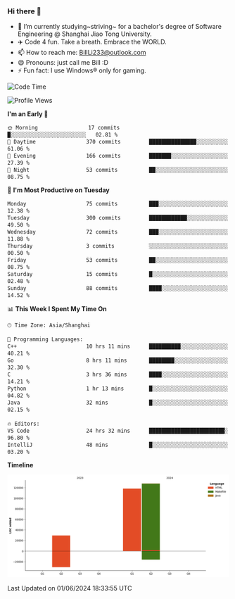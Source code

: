### Hi there 👋
- 🌱 I’m currently studying~striving~ for a bachelor's degree of Software Engineering @ Shanghai Jiao Tong University.
- ✈️ Code 4 fun. Take a breath. Embrace the WORLD.
- 📫 How to reach me: BillLi233@outlook.com
- 😄 Pronouns: just call me Bill :D
- ⚡ Fun fact: I use Windows® only for gaming.

<!--START_SECTION:waka-->
![Code Time](http://img.shields.io/badge/Code%20Time-198%20hrs%2059%20mins-blue)

![Profile Views](http://img.shields.io/badge/Profile%20Views-127-blue)

**I'm an Early 🐤** 

```text
🌞 Morning                17 commits          █░░░░░░░░░░░░░░░░░░░░░░░░   02.81 % 
🌆 Daytime                370 commits         ███████████████░░░░░░░░░░   61.06 % 
🌃 Evening                166 commits         ███████░░░░░░░░░░░░░░░░░░   27.39 % 
🌙 Night                  53 commits          ██░░░░░░░░░░░░░░░░░░░░░░░   08.75 % 
```
📅 **I'm Most Productive on Tuesday** 

```text
Monday                   75 commits          ███░░░░░░░░░░░░░░░░░░░░░░   12.38 % 
Tuesday                  300 commits         ████████████░░░░░░░░░░░░░   49.50 % 
Wednesday                72 commits          ███░░░░░░░░░░░░░░░░░░░░░░   11.88 % 
Thursday                 3 commits           ░░░░░░░░░░░░░░░░░░░░░░░░░   00.50 % 
Friday                   53 commits          ██░░░░░░░░░░░░░░░░░░░░░░░   08.75 % 
Saturday                 15 commits          █░░░░░░░░░░░░░░░░░░░░░░░░   02.48 % 
Sunday                   88 commits          ████░░░░░░░░░░░░░░░░░░░░░   14.52 % 
```


📊 **This Week I Spent My Time On** 

```text
🕑︎ Time Zone: Asia/Shanghai

💬 Programming Languages: 
C++                      10 hrs 11 mins      ██████████░░░░░░░░░░░░░░░   40.21 % 
Go                       8 hrs 11 mins       ████████░░░░░░░░░░░░░░░░░   32.30 % 
C                        3 hrs 36 mins       ████░░░░░░░░░░░░░░░░░░░░░   14.21 % 
Python                   1 hr 13 mins        █░░░░░░░░░░░░░░░░░░░░░░░░   04.82 % 
Java                     32 mins             █░░░░░░░░░░░░░░░░░░░░░░░░   02.15 % 

🔥 Editors: 
VS Code                  24 hrs 32 mins      ████████████████████████░   96.80 % 
IntelliJ                 48 mins             █░░░░░░░░░░░░░░░░░░░░░░░░   03.20 % 
```

**Timeline**

![Lines of Code chart](https://raw.githubusercontent.com/GMH233/GMH233/main/assets/bar_graph.png)


 Last Updated on 01/06/2024 18:33:55 UTC
<!--END_SECTION:waka-->

<!--
**GMH233/GMH233** is a ✨ _special_ ✨ repository because its `README.md` (this file) appears on your GitHub profile.

Here are some ideas to get you started:

- 🔭 I’m currently working on ...
- 🌱 I’m currently learning ...
- 👯 I’m looking to collaborate on ...
- 🤔 I’m looking for help with ...
- 💬 Ask me about ...
- 📫 How to reach me: ...
- 😄 Pronouns: ...
- ⚡ Fun fact: ...
-->

